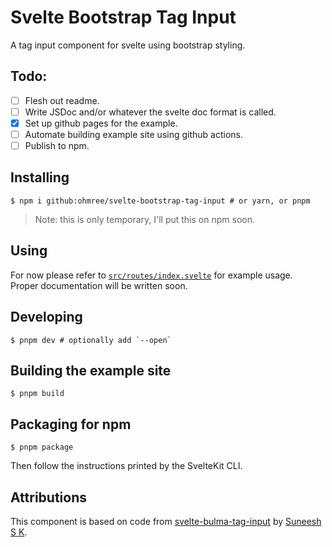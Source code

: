 # Svelte Bootstrap Tag Input

A tag input component for svelte using bootstrap styling.

## Todo:

- [ ] Flesh out readme.
- [ ] Write JSDoc and/or whatever the svelte doc format is called.
- [x] Set up github pages for the example.
- [ ] Automate building example site using github actions.
- [ ] Publish to npm.

## Installing

```console
$ npm i github:ohmree/svelte-bootstrap-tag-input # or yarn, or pnpm
```

> Note: this is only temporary, I'll put this on npm soon.

## Using

For now please refer to [`src/routes/index.svelte`](https://github.com/ohmree/svelte-bootstrap-tag-input/blob/main/src/routes/index.svelte) for example usage.  
Proper documentation will be written soon.

## Developing

```console
$ pnpm dev # optionally add `--open`
```

## Building the example site

```console
$ pnpm build
```

## Packaging for npm

```console
$ pnpm package
```

Then follow the instructions printed by the SvelteKit CLI.

## Attributions

This component is based on code from [svelte-bulma-tag-input](https://github.com/sunnypol92/svelte-bulma-tag-input) by [Suneesh S K](https://github.com/sunnypol92).
